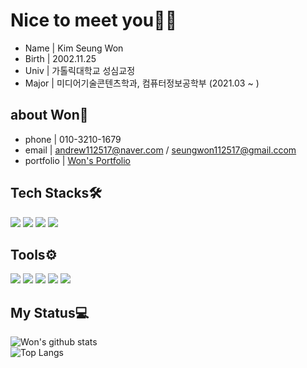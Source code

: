 # Nice to meet you👋🏻
- Name | Kim Seung Won
- Birth | 2002.11.25
- Univ | 가톨릭대학교 성심교정
- Major | 미디어기술콘텐츠학과, 컴퓨터정보공학부 (2021.03 ~ )

## about Won🌱
- phone | 010-3210-1679
- email | andrew112517@naver.com / seungwon112517@gmail.ccom
- portfolio | [Won's Portfolio](https://hail-anger-c0a.notion.site/WON-41d542dd75aa4b25aaa6090476678571?pvs=4)

## Tech Stacks🛠️
<p align="leading">
  <img src="https://img.shields.io/badge/iOS-000000?style=flat-square&logo=Apple&logoColor=white"/>
  <img src="https://img.shields.io/badge/Swift-F05138?style=flat-square&logo=Swift&logoColor=white"/>
  <img src="https://img.shields.io/badge/UIkit-2396F3?style=flat-square&logo=UIkit&logoColor=FFFFFF"/>
  <img src="https://img.shields.io/badge/SwiftUI-F05138?style=flat-square&logo=Swift&logoColor=FFFFFF"/>
</p>

## Tools⚙️
<p align="leading">
  <img src="https://img.shields.io/badge/Xcode-147EFB?style=flat-square&logo=Xcode&logoColor=white"/>
  <img src="https://img.shields.io/badge/Git-F05032?style=flat-square&logo=git&logoColor=white"/>
  <img src="https://img.shields.io/badge/Notion-000000?style=flat-square&logo=Notion&logoColor=white"/>
  <img src="https://img.shields.io/badge/Figma-F24E1E?style=flat-square&logo=Figma&logoColor=white"/>
  <img src="https://img.shields.io/badge/Slack-4A154B?style=flat-square&logo=Slack&logoColor=white"/>
</p>

## My Status💻
![Won's github stats](https://github-readme-stats.vercel.app/api?username=SeungWon1125&show_icons=true&theme=dracula)
<br>
![Top Langs](https://github-readme-stats.vercel.app/api/top-langs/?username=SeungWon1125&layout=compact&theme=dracula)
